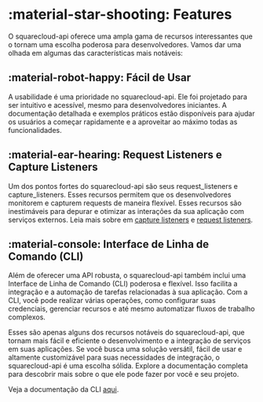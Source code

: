 # :material-star-shooting: Features

O squarecloud-api oferece uma ampla gama de recursos interessantes que o tornam
uma escolha poderosa para desenvolvedores. Vamos dar uma olhada em algumas das
características mais notáveis:

## :material-robot-happy: Fácil de Usar

A usabilidade é uma prioridade no squarecloud-api. Ele foi projetado para ser
intuitivo e acessível, mesmo para desenvolvedores iniciantes. A documentação
detalhada e exemplos práticos estão disponíveis para ajudar os usuários a
começar rapidamente e a aproveitar ao máximo todas as funcionalidades.

## :material-ear-hearing: Request Listeners e Capture Listeners

Um dos pontos fortes do squarecloud-api são seus request_listeners e
capture_listeners. Esses recursos permitem que os desenvolvedores monitorem e
capturem requests de maneira flexível. Esses
recursos são inestimáveis para depurar e otimizar as interações da sua
aplicação com serviços externos.
Leia mais sobre em [capture listeners](../user_guide/wrapper/capture_listeners)
e [request listeners](../user_guide/wrapper/request_listeners).

## :material-console: Interface de Linha de Comando (CLI)

Além de oferecer uma API robusta, o squarecloud-api também inclui uma Interface
de Linha de Comando (CLI) poderosa e flexível. Isso facilita a integração e a
automação de tarefas relacionadas à sua aplicação. Com a CLI, você pode
realizar várias operações, como configurar suas credenciais, gerenciar recursos
e até mesmo automatizar fluxos de trabalho complexos.

Esses são apenas alguns dos recursos notáveis do squarecloud-api, que tornam
mais fácil e eficiente o desenvolvimento e a integração de serviços em suas
aplicações. Se você busca uma solução versátil, fácil de usar e altamente
customizável para suas necessidades de integração, o squarecloud-api é uma
escolha sólida. Explore a documentação completa para descobrir mais sobre o que
ele pode fazer por você e seu projeto.

Veja a documentação da CLI [aqui](../user_guide/cli/introduction/).